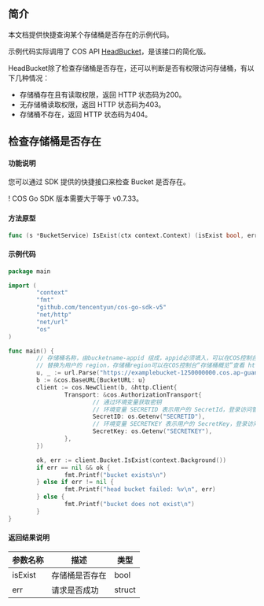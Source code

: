 ## 简介

本文档提供快捷查询某个存储桶是否存在的示例代码。

示例代码实际调用了 COS API [HeadBucket](https://cloud.tencent.com/document/product/436/7735)，是该接口的简化版。

HeadBucket除了检查存储桶是否存在，还可以判断是否有权限访问存储桶，有以下几种情况：

- 存储桶存在且有读取权限，返回 HTTP 状态码为200。
- 无存储桶读取权限，返回 HTTP 状态码为403。
- 存储桶不存在，返回 HTTP 状态码为404。


## 检查存储桶是否存在

#### 功能说明

您可以通过 SDK 提供的快捷接口来检查 Bucket 是否存在。

! COS Go SDK 版本需要大于等于 v0.7.33。

#### 方法原型
```go
func (s *BucketService) IsExist(ctx context.Context) (isExist bool, err error)
```
#### 示例代码

```go
package main

import (
        "context"
        "fmt"
        "github.com/tencentyun/cos-go-sdk-v5"
        "net/http"
        "net/url"
        "os"
)

func main() {
        // 存储桶名称，由bucketname-appid 组成，appid必须填入，可以在COS控制台查看存储桶名称。 https://console.cloud.tencent.com/cos5/bucket
        // 替换为用户的 region，存储桶region可以在COS控制台“存储桶概览”查看 https://console.cloud.tencent.com/ ，关于地域的详情见 https://cloud.tencent.com/document/product/436/6224 。
        u, _ := url.Parse("https://examplebucket-1250000000.cos.ap-guangzhou.myqcloud.com")
        b := &cos.BaseURL{BucketURL: u}
        client := cos.NewClient(b, &http.Client{
                Transport: &cos.AuthorizationTransport{
                        // 通过环境变量获取密钥
                        // 环境变量 SECRETID 表示用户的 SecretId，登录访问管理控制台查看密钥，https://console.cloud.tencent.com/cam/capi
                        SecretID: os.Getenv("SECRETID"),
                        // 环境变量 SECRETKEY 表示用户的 SecretKey，登录访问管理控制台查看密钥，https://console.cloud.tencent.com/cam/capi
                        SecretKey: os.Getenv("SECRETKEY"),
                },
        })

        ok, err := client.Bucket.IsExist(context.Background())
        if err == nil && ok {
                fmt.Printf("bucket exists\n")
        } else if err != nil {
                fmt.Printf("head bucket failed: %v\n", err)
        } else {
                fmt.Printf("bucket does not exist\n")
        }
}
```
#### 返回结果说明
| 参数名称               | 描述                                                         | 类型   |
| ---------------------- | ------------------------------------------------------------ | ------ |
| isExist | 存储桶是否存在                      | bool |
| err |  请求是否成功 | struct |
